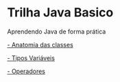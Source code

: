# Trilha Java Basico
Aprendendo Java de forma prática

[- Anatomia das classes](https://github.com/elielsondev/trilha-java-basico/tree/main/anatomia_das_classes)

[- Tipos Variáveis](https://github.com/elielsondev/trilha-java-basico/tree/main/tipos-variaveis)

[- Operadores](https://github.com/elielsondev/trilha-java-basico/tree/main/operadores)